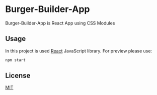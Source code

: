 # Burger-Builder-App
Burger-Builder-App is React App using CSS Modules

## Usage

In this project is used [React](https://reactjs.org/) JavaScript library.
For preview please use:

```bash
npm start
```

## License
[MIT](https://choosealicense.com/licenses/mit/)